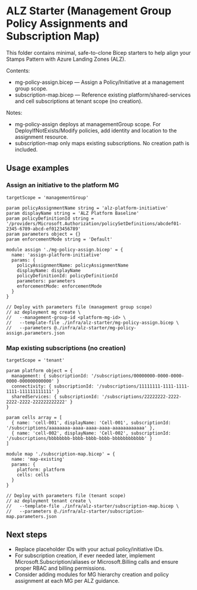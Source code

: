 # ALZ Starter (Management Group Policy Assignments and Subscription Map)

This folder contains minimal, safe-to-clone Bicep starters to help align your Stamps Pattern with Azure Landing Zones (ALZ).

Contents:
- mg-policy-assign.bicep — Assign a Policy/Initiative at a management group scope.
- subscription-map.bicep — Reference existing platform/shared-services and cell subscriptions at tenant scope (no creation).

Notes:
- mg-policy-assign deploys at managementGroup scope. For DeployIfNotExists/Modify policies, add identity and location to the assignment resource.
- subscription-map only maps existing subscriptions. No creation path is included.

## Usage examples

### Assign an initiative to the platform MG

```bicep
targetScope = 'managementGroup'

param policyAssignmentName string = 'alz-platform-initiative'
param displayName string = 'ALZ Platform Baseline'
param policyDefinitionId string = '/providers/Microsoft.Authorization/policySetDefinitions/abcdef01-2345-6789-abcd-ef0123456789'
param parameters object = {}
param enforcementMode string = 'Default'

module assign './mg-policy-assign.bicep' = {
  name: 'assign-platform-initiative'
  params: {
    policyAssignmentName: policyAssignmentName
    displayName: displayName
    policyDefinitionId: policyDefinitionId
    parameters: parameters
    enforcementMode: enforcementMode
  }
}

// Deploy with parameters file (management group scope)
// az deployment mg create \
//   --management-group-id <platform-mg-id> \
//   --template-file ./infra/alz-starter/mg-policy-assign.bicep \
//   --parameters @./infra/alz-starter/mg-policy-assign.parameters.json
```

### Map existing subscriptions (no creation)

```bicep
targetScope = 'tenant'

param platform object = {
  management: { subscriptionId: '/subscriptions/00000000-0000-0000-0000-000000000000' }
  connectivity: { subscriptionId: '/subscriptions/11111111-1111-1111-1111-111111111111' }
  sharedServices: { subscriptionId: '/subscriptions/22222222-2222-2222-2222-222222222222' }
}

param cells array = [
  { name: 'cell-001', displayName: 'Cell-001', subscriptionId: '/subscriptions/aaaaaaaa-aaaa-aaaa-aaaa-aaaaaaaaaaaa' },
  { name: 'cell-002', displayName: 'Cell-002', subscriptionId: '/subscriptions/bbbbbbbb-bbbb-bbbb-bbbb-bbbbbbbbbbbb' }
]

module map './subscription-map.bicep' = {
  name: 'map-existing'
  params: {
    platform: platform
    cells: cells
  }
}

// Deploy with parameters file (tenant scope)
// az deployment tenant create \
//   --template-file ./infra/alz-starter/subscription-map.bicep \
//   --parameters @./infra/alz-starter/subscription-map.parameters.json
```

## Next steps
- Replace placeholder IDs with your actual policy/initiative IDs.
- For subscription creation, if ever needed later, implement Microsoft.Subscription/aliases or Microsoft.Billing calls and ensure proper RBAC and billing permissions.
- Consider adding modules for MG hierarchy creation and policy assignment at each MG per ALZ guidance.
